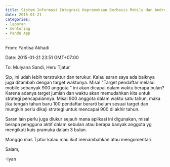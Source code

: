 ```yaml
---
title: Sistem Informasi Integrasi Kepramukaan Berbasis Mobile dan Android - Mentoring 21 Januari 2015
date: 2015-01-21
categories:
- laporan
- mentoring
- Pandu App
---
```


From: Yantisa Akhadi 

Date: 2015-01-21 23:51 GMT+07:00 

To: Mulyana Sandi, Heru Tjatur

Sip, ini udah lebih terstruktur dan terukur. Kalau saran saya ada baiknya juga ditambah dengan target waktunya. Misal "Target pendaftar melalui mobile sebanyak 900 anggota " ini akan dicapai dalam waktu berapa bulan? Karena adanya target jumlah dan waktu akan memudahkan kita untuk strategi pencapaiannya. Misal 900 anggota dalam waktu satu tahun, maka jika tengah tahun baru 100 pendaftar berarti belum sesuai target dan mungkin perlu dikaji strategi untuk mencapai 900 di akhir tahun.

Saran lain perlu juga diukur sejauh mana aplikasi ini digunakan, misal berapa pengguna aktif dalam sebulan atau berapa banyak anggota yg mengikuti kuis pramuka dalam 3 bulan.

Monggo mas Tjatur kalau mau ikut menambahkan atau mengomentari.

Salam, 

-Iyan
